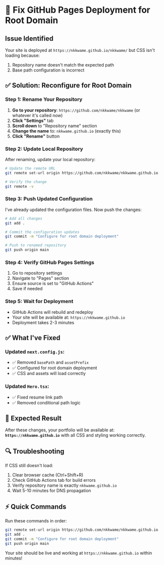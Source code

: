 # 🚀 Fix GitHub Pages Deployment for Root Domain

## Issue Identified
Your site is deployed at `https://nkkwame.github.io/nkkwame/` but CSS isn't loading because:
1. Repository name doesn't match the expected path
2. Base path configuration is incorrect

## ✅ Solution: Reconfigure for Root Domain

### Step 1: Rename Your Repository
1. **Go to your repository**: `https://github.com/nkkwame/nkkwame` (or whatever it's called now)
2. **Click "Settings"** tab
3. **Scroll down** to "Repository name" section
4. **Change the name** to: `nkkwame.github.io` (exactly this)
5. **Click "Rename"** button

### Step 2: Update Local Repository
After renaming, update your local repository:
```bash
# Update the remote URL
git remote set-url origin https://github.com/nkkwame/nkkwame.github.io.git

# Verify the change
git remote -v
```

### Step 3: Push Updated Configuration
I've already updated the configuration files. Now push the changes:
```bash
# Add all changes
git add .

# Commit the configuration updates
git commit -m "Configure for root domain deployment"

# Push to renamed repository
git push origin main
```

### Step 4: Verify GitHub Pages Settings
1. Go to repository settings
2. Navigate to "Pages" section
3. Ensure source is set to "GitHub Actions"
4. Save if needed

### Step 5: Wait for Deployment
- GitHub Actions will rebuild and redeploy
- Your site will be available at: `https://nkkwame.github.io`
- Deployment takes 2-3 minutes

## ✅ What I've Fixed

### Updated `next.config.js`:
- ✅ Removed `basePath` and `assetPrefix`
- ✅ Configured for root domain deployment
- ✅ CSS and assets will load correctly

### Updated `Hero.tsx`:
- ✅ Fixed resume link path
- ✅ Removed conditional path logic

## 🎯 Expected Result
After these changes, your portfolio will be available at:
**`https://nkkwame.github.io`** with all CSS and styling working correctly.

## 🔍 Troubleshooting
If CSS still doesn't load:
1. Clear browser cache (Ctrl+Shift+R)
2. Check GitHub Actions tab for build errors
3. Verify repository name is exactly `nkkwame.github.io`
4. Wait 5-10 minutes for DNS propagation

## ⚡ Quick Commands
Run these commands in order:
```bash
git remote set-url origin https://github.com/nkkwame/nkkwame.github.io.git
git add .
git commit -m "Configure for root domain deployment"
git push origin main
```

Your site should be live and working at `https://nkkwame.github.io` within minutes!
